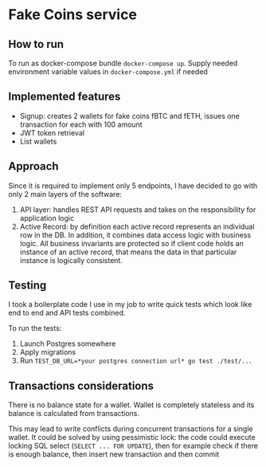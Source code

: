 # Fake Coins service

## How to run
To run as docker-compose bundle `docker-compose up`. Supply needed environment variable values in `docker-compose.yml` if needed

## Implemented features
- Signup: creates 2 wallets for fake coins fBTC and fETH, issues one transaction for each with 100 amount
- JWT token retrieval
- List wallets

## Approach
Since it is required to implement only 5 endpoints, I have decided to go with only 2 main layers of the software:
1. API layer: handles REST API requests and takes on the responsibility for application logic
2. Active Record: by definition each active record represents an individual row in the DB.
   In addition, it combines data access logic with business logic. All business invariants are protected so if client code holds an instance of an active record, that means the data in that particular instance is logically consistent.

## Testing
I took a boilerplate code I use in my job to write quick tests which look like end to end and API tests combined.

To run the tests:
1. Launch Postgres somewhere
2. Apply migrations
3. Run `TEST_DB_URL=*your postgres connection url* go test ./test/...`

## Transactions considerations
There is no balance state for a wallet. Wallet is completely stateless and its balance is calculated from transactions.

This may lead to write conflicts during concurrent transactions for a single wallet.
It could be solved by using pessimistic lock: the code could execute locking SQL select (`SELECT ... FOR UPDATE`), then for example check if there is enough balance, then insert new transaction and then commit
